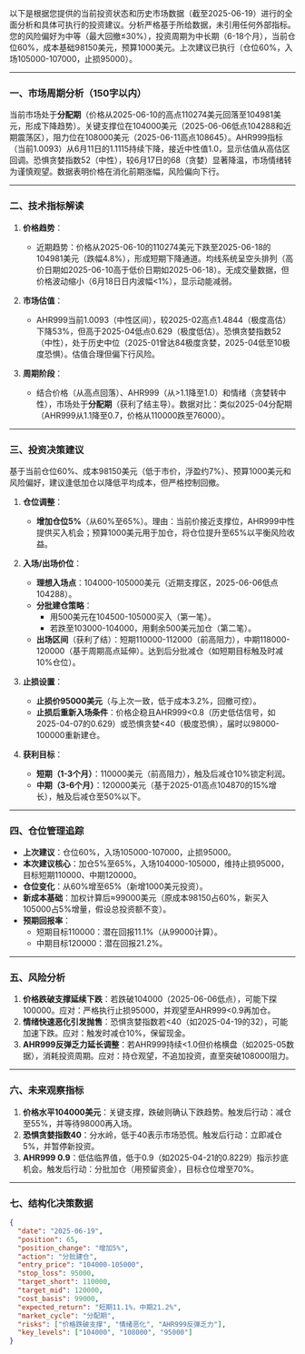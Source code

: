 以下是根据您提供的当前投资状态和历史市场数据（截至2025-06-19）进行的全面分析和具体可执行的投资建议。分析严格基于所给数据，未引用任何外部指标。您的风险偏好为中等（最大回撤≤30%），投资周期为中长期（6-18个月），当前仓位60%，成本基础98150美元，预算1000美元。上次建议已执行（仓位60%，入场105000-107000，止损95000）。

---

### 一、市场周期分析（150字以内）
当前市场处于**分配期**（价格从2025-06-10的高点110274美元回落至104981美元，形成下降趋势）。关键支撑位在104000美元（2025-06-06低点104288和近期震荡区），阻力位在108000美元（2025-06-11高点108645）。AHR999指标（当前1.0093）从6月11日的1.1115持续下降，接近中性值1.0，显示估值从高估区回调。恐惧贪婪指数52（中性），较6月17日的68（贪婪）显著降温，市场情绪转为谨慎观望。数据表明价格在消化前期涨幅，风险偏向下行。

---

### 二、技术指标解读
1. **价格趋势**：  
   - 近期趋势：价格从2025-06-10的110274美元下跌至2025-06-18的104981美元（跌幅4.8%），形成短期下降通道。均线系统呈空头排列（高价日期如2025-06-10高于低价日期如2025-06-18）。无成交量数据，但价格波动缩小（6月18日日内波幅<1%），显示动能减弱。
   
2. **市场估值**：  
   - AHR999当前1.0093（中性区间），较2025-02高点1.4844（极度高估）下降53%，但高于2025-04低点0.629（极度低估）。恐惧贪婪指数52（中性），处于历史中位（2025-01曾达84极度贪婪，2025-04低至10极度恐惧）。估值合理但偏下行风险。

3. **周期阶段**：  
   - 结合价格（从高点回落）、AHR999（从>1.1降至1.0）和情绪（贪婪转中性），市场处于**分配期**（获利了结主导）。数据对比：类似2025-04分配期（AHR999从1.1降至0.7，价格从110000跌至76000）。

---

### 三、投资决策建议
基于当前仓位60%、成本98150美元（低于市价，浮盈约7%）、预算1000美元和风险偏好，建议逢低加仓以降低平均成本，但严格控制回撤。

1. **仓位调整**：  
   - **增加仓位5%**（从60%至65%）。理由：当前价接近支撑位，AHR999中性提供买入机会；预算1000美元用于加仓，将仓位提升至65%以平衡风险收益。

2. **入场/出场价位**：  
   - **理想入场点**：104000-105000美元（近期支撑区，2025-06-06低点104288）。  
   - **分批建仓策略**：  
     - 用500美元在104500-105000买入（第一笔）。  
     - 若跌至103000-104000，用剩余500美元加仓（第二笔）。  
   - **出场区间**（获利了结）：短期110000-112000（前高阻力），中期118000-120000（基于周期高点延伸）。达到后分批减仓（如短期目标触及时减10%仓位）。

3. **止损设置**：  
   - **止损价95000美元**（与上次一致，低于成本3.2%，回撤可控）。  
   - **止损后重新入场条件**：价格企稳且AHR999<0.8（历史低估信号，如2025-04-07的0.629）或恐惧贪婪<40（极度恐惧），届时以98000-100000重新建仓。

4. **获利目标**：  
   - **短期（1-3个月）**：110000美元（前高阻力），触及后减仓10%锁定利润。  
   - **中期（3-6个月）**：120000美元（基于2025-01高点104870的15%增长），触及后减仓至50%以下。

---

### 四、仓位管理追踪
- **上次建议**：仓位60%，入场105000-107000，止损95000。  
- **本次建议核心**：加仓5%至65%，入场104000-105000，维持止损95000，目标短期110000、中期120000。  
- **仓位变化**：从60%增至65%（新增1000美元投资）。  
- **新成本基础**：加权计算后≈99000美元（原成本98150占60%，新买入105000占5%增量，假设总投资额不变）。  
- **预期回报率**：  
  - 短期目标110000：潜在回报11.1%（从99000计算）。  
  - 中期目标120000：潜在回报21.2%。

---

### 五、风险分析
1. **价格跌破支撑延续下跌**：若跌破104000（2025-06-06低点），可能下探100000。应对：严格执行止损95000，并观望至AHR999<0.9再加仓。  
2. **情绪快速恶化引发抛售**：恐惧贪婪指数若<40（如2025-04-19的32），可能加速下跌。应对：触发时减仓10%，保留现金。  
3. **AHR999反弹乏力延长调整**：若AHR999持续<1.0但价格横盘（如2025-05数据），消耗投资周期。应对：持仓观望，不追加投资，直至突破108000阻力。

---

### 六、未来观察指标
1. **价格水平104000美元**：关键支撑，跌破则确认下跌趋势。触发后行动：减仓至55%，并等待98000再入场。  
2. **恐惧贪婪指数40**：分水岭，低于40表示市场恐慌。触发后行动：立即减仓5%，并暂停新投资。  
3. **AHR999 0.9**：低估临界值，低于0.9（如2025-04-21的0.8229）指示抄底机会。触发后行动：分批加仓（用预留资金），目标仓位增至70%。

---

### 七、结构化决策数据
```json
{
  "date": "2025-06-19",
  "position": 65,
  "position_change": "增加5%",
  "action": "分批建仓",
  "entry_price": "104000-105000",
  "stop_loss": 95000,
  "target_short": 110000,
  "target_mid": 120000,
  "cost_basis": 99000,
  "expected_return": "短期11.1%，中期21.2%",
  "market_cycle": "分配期",
  "risks": ["价格跌破支撑", "情绪恶化", "AHR999反弹乏力"],
  "key_levels": ["104000", "108000", "95000"]
}
```